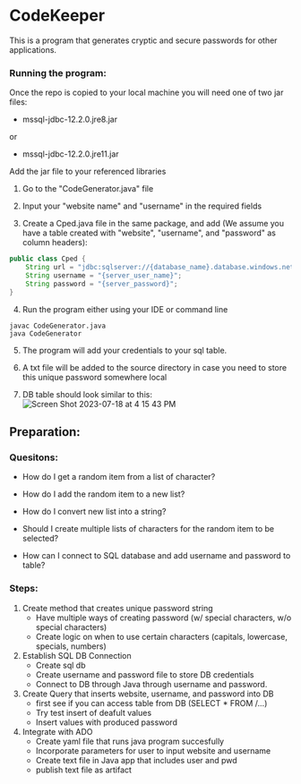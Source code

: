 # CodeKeeper
This is a program that generates cryptic and secure passwords for other applications.

### Running the program:

Once the repo is copied to your local machine you will need one of two jar files:
- mssql-jdbc-12.2.0.jre8.jar

or

- mssql-jdbc-12.2.0.jre11.jar

Add the jar file to your referenced libraries

1. Go to the "CodeGenerator.java" file

2. Input your "website name" and "username" in the required fields

3. Create a Cped.java file in the same package, and add (We assume you have a table created with "website", "username", and "password" as column headers):

```java
public class Cped {
    String url = "jdbc:sqlserver://{database_name}.database.windows.net:1433;database={table_name}";
    String username = "{server_user_name}";
    String password = "{server_password}";
}
```

4. Run the program either using your IDE or command line

```
javac CodeGenerator.java
java CodeGenerator
```

5. The program will add your credentials to your sql table.

6. A txt file will be added to the source directory in case you need to store this unique password somewhere local

7. DB table should look similar to this:
![Screen Shot 2023-07-18 at 4 15 43 PM](https://github.com/jreynolds0962/CodeKeeper/assets/88413989/6f009ad4-6b83-4a34-a20a-39fc7b50d276)



## Preparation:

### Quesitons:

* How do I get a random item from a list of character?

* How do I add the random item to a new list?

* How do I convert new list into a string? 

* Should I create multiple lists of characters for the random item to be selected?

* How can I connect to SQL database and add username and password to table?

### Steps:

1. Create method that creates unique password string
   - Have multiple ways of creating password (w/ special characters, w/o special characters)
   - Create logic on when to use certain characters (capitals, lowercase, specials, numbers)
2. Establish SQL DB Connection
   - Create sql db
   - Create username and password file to store DB credentials
   - Connect to DB through Java through username and password.
3. Create Query that inserts website, username, and password into DB
   - first see if you can access table from DB (SELECT * FROM /...)
   - Try test insert of deafult values
   - Insert values with produced password
4. Integrate with ADO
   - Create yaml file that runs java program succesfully
   - Incorporate parameters for user to input website and username
   - Create text file in Java app that includes user and pwd
   - publish text file as artifact

